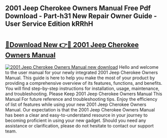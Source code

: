 ## 2001 Jeep Cherokee Owners Manual Free Pdf Download - Part-h31 New Repair Owner Guide - User Service Edition kRRhH

# <h2><a href="http://bc21683.oget.top/?id=2001+Jeep+Cherokee+Owners+Manual">🔗Download New 👉🔴 2001 Jeep Cherokee Owners Manual</a></h2>

[![2001 Jeep Cherokee Owners Manual new download](https://i.imgur.com/5g1atiW.png)](http://bc21683.oget.top/?id=2001+Jeep+Cherokee+Owners+Manual)
Hello and welcome to the user manual for your newly integrated 2001 Jeep Cherokee Owners Manual. This guide is here to help you make the most of your product by providing a comprehensive overview of its features, functions, and benefits. You will find step-by-step instructions for installation, usage, maintenance, and troubleshooting. Please Keep 2001 Jeep Cherokee Owners Manual This Manual For future reference and troubleshooting tips. Enjoy the efficiency of list of features while using your new 2001 Jeep Cherokee Owners Manual. Our expectation is that the 2001 Jeep Cherokee Owners Manual has been a clear and easy-to-understand resource in your journey to becoming proficient in using your new gadget. Should you need any assistance or clarification, please do not hesitate to contact our support team.
